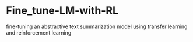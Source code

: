 # Fine_tune-LM-with-RL
fine-tuning an abstractive text summarization model using transfer learning and reinforcement learning
